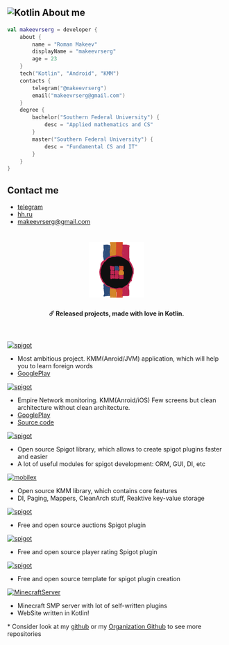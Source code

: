 

## <img alt="Kotlin" src="https://img.shields.io/badge/Kotlin-orange?logo=kotlin&logoColor=white&style=flat-square" width="40px"/> About me
```kotlin
val makeevrserg = developer {
    about {
        name = "Roman Makeev"
        displayName = "makeevrserg"
        age = 23
    }
    tech("Kotlin", "Android", "KMM")
    contacts {
        telegram("@makeevrserg")
        email("makeevrserg@gmail.com")
    }
    degree {
        bachelor("Southern Federal University") {
            desc = "Applied mathematics and CS"
        }
        master("Southern Federal University") {
            desc = "Fundamental CS and IT"
        }
    }
}
```
## Contact me
- [telegram](https://t.me/makeevrserg)
- [hh.ru](https://rostov.hh.ru/resume/83e5c0b7ff09db142a0039ed1f6a4469306442)
- [makeevrserg@gmail.com](makeevrserg@gmail.com)




<h1 align="center">
  <img src="https://raw.githubusercontent.com/makeevrserg/makeevrserg/main/astra.png" alt="logo" width="128">
</h1>
<h4 align="center">☄️ Released projects, made with love in Kotlin.</h4>
</br>

<p>
    <a href="https://play.google.com/store/apps/details?id=com.makeevrserg.astralearner">
        <img alt="spigot" src="https://img.shields.io/badge/GooglePlay-AstraLearner-1B76CA"/>
    </a>
</p>

* Most ambitious project. KMM(Anroid/JVM) application, which will help you to learn foreign words
* [GooglePlay](https://play.google.com/store/apps/details?id=com.makeevrserg.astralearner)

<p>
    <a href="https://play.google.com/store/apps/details?id=com.makeevrserg.empireprojekt.mobile">
        <img alt="spigot" src="https://img.shields.io/badge/GooglePlay-EmpireProjektMobile-1B76CA"/>
    </a>
</p>

* Empire Network monitoring. KMM(Anroid/iOS) Few screens but clean architecture without clean architecture.
* [GooglePlay](https://play.google.com/store/apps/details?id=com.makeevrserg.empireprojekt.mobile)
* [Source code](https://github.com/makeevrserg/EmpireProjekt-Mobile)

</p>
<p>
    <a href="https://github.com/Astra-Interactive/AstraLibs">
        <img alt="spigot" src="https://img.shields.io/badge/github-AstraLibs-1B76CA"/>
    </a>    
</p>

* Open source Spigot library, which allows to create spigot plugins faster and easier
* A lot of useful modules for spigot development: ORM, GUI, DI, etc

<p>
    <a href="https://github.com/makeevrserg/MobileX">
        <img alt="mobilex" src="https://img.shields.io/badge/github-MobileX-1B76CA"/>
    </a>    
</p>

* Open source KMM library, which contains core features
* DI, Paging, Mappers, CleanArch stuff, Reaktive key-value storage

<p>
    <a href="https://github.com/Astra-Interactive/AstraAuctions">
        <img alt="spigot" src="https://img.shields.io/badge/github-AstraMarket-1B76CA"/>
    </a>
</p>

* Free and open source auctions Spigot plugin 

<p>
    <a href="https://github.com/Astra-Interactive/AstraRating">
        <img alt="spigot" src="https://img.shields.io/badge/github-SimpleRating-1B76CA"/>
    </a>
</p>

* Free and open source player rating Spigot plugin

<p>
    <a href="https://github.com/Astra-Interactive/AstraAuctions">
        <img alt="spigot" src="https://img.shields.io/badge/github-AstraTemplate-1B76CA"/>
    </a>
</p>

* Free and open source template for spigot plugin creation

<p>
    <a href="https://EmpireProjekt.ru">
        <img alt="MinecraftServer" src="https://img.shields.io/badge/minecraft-EmpireProjekt-1B76CA"/>
    </a>
</p>

* Minecraft SMP server with lot of self-written plugins
* WebSite written in Kotlin!

\* Consider look at my [github](https://github.com/makeevrserg?tab=repositories) or my [Organization Github](https://github.com/Astra-Interactive) to see more repositories
